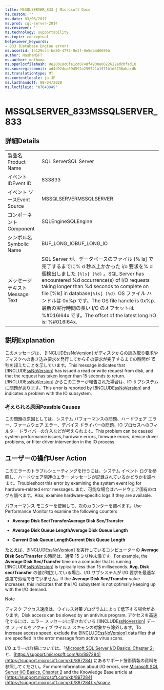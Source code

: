 ```yaml
---
title: MSSQLSERVER_833 | Microsoft Docs
ms.custom: ''
ms.date: 03/06/2017
ms.prod: sql-server-2014
ms.reviewer: ''
ms.technology: supportability
ms.topic: conceptual
helpviewer_keywords:
- 833 (Database Engine error)
ms.assetid: 14129cc4-be80-4772-9e3f-0e5da4d0696b
author: MashaMSFT
ms.author: mathoma
ms.openlocfilehash: 8e20018c0fe1cd0748f4930e0022622adcbfad10
ms.sourcegitcommit: ad4d92dce894592a259721a1571b1d8736abacdb
ms.translationtype: MT
ms.contentlocale: ja-JP
ms.lasthandoff: 08/04/2020
ms.locfileid: "87640949"
---
```

# <a name="mssqlserver_833"></a><span data-ttu-id="e2f00-102">MSSQLSERVER_833</span><span class="sxs-lookup"><span data-stu-id="e2f00-102">MSSQLSERVER_833</span></span>
    
## <a name="details"></a><span data-ttu-id="e2f00-103">詳細</span><span class="sxs-lookup"><span data-stu-id="e2f00-103">Details</span></span>  
  
|||  
|-|-|  
|<span data-ttu-id="e2f00-104">製品名</span><span class="sxs-lookup"><span data-stu-id="e2f00-104">Product Name</span></span>|<span data-ttu-id="e2f00-105">SQL Server</span><span class="sxs-lookup"><span data-stu-id="e2f00-105">SQL Server</span></span>|  
|<span data-ttu-id="e2f00-106">イベント ID</span><span class="sxs-lookup"><span data-stu-id="e2f00-106">Event ID</span></span>|<span data-ttu-id="e2f00-107">833</span><span class="sxs-lookup"><span data-stu-id="e2f00-107">833</span></span>|  
|<span data-ttu-id="e2f00-108">イベント ソース</span><span class="sxs-lookup"><span data-stu-id="e2f00-108">Event Source</span></span>|<span data-ttu-id="e2f00-109">MSSQLSERVER</span><span class="sxs-lookup"><span data-stu-id="e2f00-109">MSSQLSERVER</span></span>|  
|<span data-ttu-id="e2f00-110">コンポーネント</span><span class="sxs-lookup"><span data-stu-id="e2f00-110">Component</span></span>|<span data-ttu-id="e2f00-111">SQLEngine</span><span class="sxs-lookup"><span data-stu-id="e2f00-111">SQLEngine</span></span>|  
|<span data-ttu-id="e2f00-112">シンボル名</span><span class="sxs-lookup"><span data-stu-id="e2f00-112">Symbolic Name</span></span>|<span data-ttu-id="e2f00-113">BUF_LONG_IO</span><span class="sxs-lookup"><span data-stu-id="e2f00-113">BUF_LONG_IO</span></span>|  
|<span data-ttu-id="e2f00-114">メッセージ テキスト</span><span class="sxs-lookup"><span data-stu-id="e2f00-114">Message Text</span></span>|<span data-ttu-id="e2f00-115">SQL Server が、データベースのファイル [% ls] で完了するまでに% d 秒以上かかった i/o 要求を% d 個検出しました `[%ls] (%d)` 。</span><span class="sxs-lookup"><span data-stu-id="e2f00-115">SQL Server has encountered %d occurrence(s) of I/O requests taking longer than %d seconds to complete on file [%ls] in database`[%ls] (%d)`.</span></span>  <span data-ttu-id="e2f00-116">OS ファイル ハンドルは 0x%p です。</span><span class="sxs-lookup"><span data-stu-id="e2f00-116">The OS file handle is 0x%p.</span></span>  <span data-ttu-id="e2f00-117">最新の実行時間の長い I/O のオフセットは %#016I64x です。</span><span class="sxs-lookup"><span data-stu-id="e2f00-117">The offset of the latest long I/O is: %#016I64x.</span></span>|  
  
## <a name="explanation"></a><span data-ttu-id="e2f00-118">説明</span><span class="sxs-lookup"><span data-stu-id="e2f00-118">Explanation</span></span>  
 <span data-ttu-id="e2f00-119">このメッセージは、 [!INCLUDE[ssNoVersion](../../includes/ssnoversion-md.md)] がディスクからの読み取り要求やディスクへの書き込み要求を発行してからその要求が完了するまでの時間が 15 秒を超えたことを示しています。</span><span class="sxs-lookup"><span data-stu-id="e2f00-119">This message indicates that [!INCLUDE[ssNoVersion](../../includes/ssnoversion-md.md)] has issued a read or write request from disk, and that the request has taken longer than 15 seconds to return.</span></span> <span data-ttu-id="e2f00-120">[!INCLUDE[ssNoVersion](../../includes/ssnoversion-md.md)] からこのエラーが報告された場合は、IO サブシステムに問題があります。</span><span class="sxs-lookup"><span data-stu-id="e2f00-120">This error is reported by [!INCLUDE[ssNoVersion](../../includes/ssnoversion-md.md)] and indicates a problem with the IO subsystem.</span></span>  
  
### <a name="possible-causes"></a><span data-ttu-id="e2f00-121">考えられる原因</span><span class="sxs-lookup"><span data-stu-id="e2f00-121">Possible Causes</span></span>  
 <span data-ttu-id="e2f00-122">この問題の原因としては、システム パフォーマンスの問題、ハードウェア エラー、ファームウェア エラー、デバイス ドライバーの問題、IO プロセスへのフィルター ドライバーの介入などが考えられます。</span><span class="sxs-lookup"><span data-stu-id="e2f00-122">This problem can be caused system performance issues, hardware errors, firmware errors, device driver problems, or filter driver intervention in the IO process.</span></span>  
  
## <a name="user-action"></a><span data-ttu-id="e2f00-123">ユーザーの操作</span><span class="sxs-lookup"><span data-stu-id="e2f00-123">User Action</span></span>  
 <span data-ttu-id="e2f00-124">このエラーのトラブルシューティングを行うには、システム イベント ログを参照し、ハードウェア関連のエラー メッセージが記録されているかどうかを調べます。</span><span class="sxs-lookup"><span data-stu-id="e2f00-124">Troubleshoot this error by examining the system event log for hardware-related error messages.</span></span> <span data-ttu-id="e2f00-125">また、可能な場合はハードウェア固有のログも調べます。</span><span class="sxs-lookup"><span data-stu-id="e2f00-125">Also, examine hardware-specific logs if they are available.</span></span>  
  
 <span data-ttu-id="e2f00-126">パフォーマンス モニターを使用して、次のカウンターを調べます。</span><span class="sxs-lookup"><span data-stu-id="e2f00-126">Use Performance Monitor to examine the following counters:</span></span>  
  
-   <span data-ttu-id="e2f00-127">**Average Disk Sec/Transfer**</span><span class="sxs-lookup"><span data-stu-id="e2f00-127">**Average Disk Sec/Transfer**</span></span>  
  
-   <span data-ttu-id="e2f00-128">**Average Disk Queue Length**</span><span class="sxs-lookup"><span data-stu-id="e2f00-128">**Average Disk Queue Length**</span></span>  
  
-   <span data-ttu-id="e2f00-129">**Current Disk Queue Length**</span><span class="sxs-lookup"><span data-stu-id="e2f00-129">**Current Disk Queue Length**</span></span>  
  
 <span data-ttu-id="e2f00-130">たとえば、[!INCLUDE[ssNoVersion](../../includes/ssnoversion-md.md)] を実行しているコンピューターの **Average Disk Sec/Transfer** の時間は、通常 15 ミリ秒未満です。</span><span class="sxs-lookup"><span data-stu-id="e2f00-130">For example, the **Average Disk Sec/Transfer** time on a computer that is running [!INCLUDE[ssNoVersion](../../includes/ssnoversion-md.md)] is typically less than 15 milliseconds.</span></span> <span data-ttu-id="e2f00-131">**Avg. Disk sec/Transfer** の値が増加している場合、I/O サブシステムが I/O 要求を最適な速度で処理できていません。</span><span class="sxs-lookup"><span data-stu-id="e2f00-131">If the **Average Disk Sec/Transfer** value increases, this indicates that the I/O subsystem is not optimally keeping up with the I/O demand.</span></span>  
  
> [!NOTE]  
>  <span data-ttu-id="e2f00-132">ディスク アクセス速度は、ウイルス対策プログラムによって低下する場合があります。</span><span class="sxs-lookup"><span data-stu-id="e2f00-132">Disk access can be slowed by an antivirus program.</span></span> <span data-ttu-id="e2f00-133">アクセスを高速化するには、エラー メッセージに示されている [!INCLUDE[ssNoVersion](../../includes/ssnoversion-md.md)] データ ファイルをアクティブ ウイルス スキャンの対象から除外します。</span><span class="sxs-lookup"><span data-stu-id="e2f00-133">To increase access speed, exclude the [!INCLUDE[ssNoVersion](../../includes/ssnoversion-md.md)] data files that are specified in the error message from active virus scans.</span></span>  
  
 <span data-ttu-id="e2f00-134">I/O エラーの詳細については、「[Microsoft SQL Server I/O Basics, Chapter 2](/previous-versions/sql/sql-server-2005/administrator/cc917726(v=technet.10))」と、[https://support.microsoft.com/kb/897284](https://support.microsoft.com/kb/897284) にあるサポート技術情報の資料を参照してください。</span><span class="sxs-lookup"><span data-stu-id="e2f00-134">For more information about I/O errors, see [Microsoft SQL Server I/O Basics, Chapter 2](/previous-versions/sql/sql-server-2005/administrator/cc917726(v=technet.10)) and the Knowledge Base article at [https://support.microsoft.com/kb/897284](https://support.microsoft.com/kb/897284).</span></span>  
  
  
